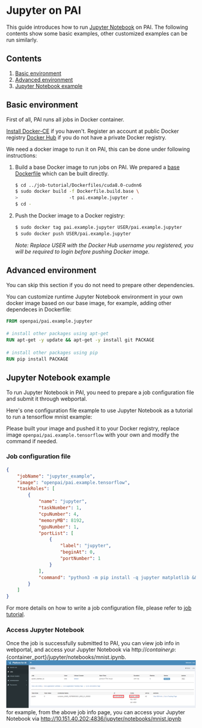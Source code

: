 <!--
  Copyright (c) Microsoft Corporation
  All rights reserved.

  MIT License

  Permission is hereby granted, free of charge, to any person obtaining a copy of this software and associated
  documentation files (the "Software"), to deal in the Software without restriction, including without limitation
  the rights to use, copy, modify, merge, publish, distribute, sublicense, and/or sell copies of the Software, and
  to permit persons to whom the Software is furnished to do so, subject to the following conditions:
  The above copyright notice and this permission notice shall be included in all copies or substantial portions of the Software.

  THE SOFTWARE IS PROVIDED *AS IS*, WITHOUT WARRANTY OF ANY KIND, EXPRESS OR IMPLIED, INCLUDING
  BUT NOT LIMITED TO THE WARRANTIES OF MERCHANTABILITY, FITNESS FOR A PARTICULAR PURPOSE AND
  NONINFRINGEMENT. IN NO EVENT SHALL THE AUTHORS OR COPYRIGHT HOLDERS BE LIABLE FOR ANY CLAIM,
  DAMAGES OR OTHER LIABILITY, WHETHER IN AN ACTION OF CONTRACT, TORT OR OTHERWISE, ARISING FROM,
  OUT OF OR IN CONNECTION WITH THE SOFTWARE OR THE USE OR OTHER DEALINGS IN THE SOFTWARE.
-->


# Jupyter on PAI

This guide introduces how to run [Jupyter Notebook](http://jupyter.org/) on PAI.
The following contents show some basic examples, other customized examples can be run similarly.


## Contents

1. [Basic environment](#basic-environment)
2. [Advanced environment](#advanced-environment)
3. [Jupyter Notebook example](#jupyter-notebook-example)


## Basic environment

First of all, PAI runs all jobs in Docker container.

[Install Docker-CE](https://docs.docker.com/install/linux/docker-ce/ubuntu/) if you haven't. Register an account at public Docker registry [Docker Hub](https://hub.docker.com/) if you do not have a private Docker registry.

We need a docker image to run it on PAI, this can be done under following instructions:

1. Build a base Docker image to run jobs on PAI. We prepared a [base Dockerfile](../../job-tutorial/Dockerfiles/cuda8.0-cudnn6/Dockerfile.build.base) which can be built directly.

    ```bash
    $ cd ../job-tutorial/Dockerfiles/cuda8.0-cudnn6
    $ sudo docker build -f Dockerfile.build.base \
    >                   -t pai.example.jupyter .
    $ cd -
    ```
2. Push the Docker image to a Docker registry:

    ```bash
    $ sudo docker tag pai.example.jupyter USER/pai.example.jupyter
    $ sudo docker push USER/pai.example.jupyter
    ```
    *Note: Replace USER with the Docker Hub username you registered, you will be required to login before pushing Docker image.*
## Advanced environment

You can skip this section if you do not need to prepare other dependencies.

You can customize runtime Jupyter Notebook environment in your own docker image based on our base image, for example, adding other dependeces in Dockerfile:

```dockerfile
FROM openpai/pai.example.jupyter

# install other packages using apt-get
RUN apt-get -y update && apt-get -y install git PACKAGE

# install other packages using pip
RUN pip install PACKAGE
```

## Jupyter Notebook example

To run Jupyter Notebook in PAI, you need to prepare a job configuration file and submit it through webportal.

Here's one configuration file example to use Jupyter Notebook as a tutorial to run a tensorflow mnist example:

Please built your image and pushed it to your Docker registry, replace image `openpai/pai.example.tensorflow` with your own and modify the command if needed.

### Job configuration file

```json
{
    "jobName": "jupyter_example",
    "image": "openpai/pai.example.tensorflow",
    "taskRoles": [
        {
            "name": "jupyter",
            "taskNumber": 1,
            "cpuNumber": 4,
            "memoryMB": 8192,
            "gpuNumber": 1,
            "portList": [
                {
                    "label": "jupyter",
                    "beginAt": 0,
                    "portNumber": 1
                }
            ],
            "command": "python3 -m pip install -q jupyter matplotlib && wget -O mnist.ipynb https://raw.githubusercontent.com/ianlewis/tensorflow-examples/master/notebooks/TensorFlow%20MNIST%20tutorial.ipynb && jupyter notebook --allow-root --no-browser --ip 0.0.0.0 --port=$PAI_CONTAINER_HOST_jupyter_PORT_LIST --NotebookApp.token=\"\" --NotebookApp.allow_origin=\"*\" --NotebookApp.base_url=\"/jupyter\""
        }
    ]
}
```

For more details on how to write a job configuration file, please refer to [job tutorial](../../job-tutorial/README.md#json-config-file-for-job-submission).

### Access Jupyter Notebook

Once the job is successfully submitted to PAI, you can view job info in webportal, and access your Jupyter Notebook via http://${container_ip}:${container_port}/jupyter/notebooks/mnist.ipynb. 
![avatar](example.png)
for example, from the above job info page, you can access your Jupyter Notebook via http://10.151.40.202:4836/jupyter/notebooks/mnist.ipynb